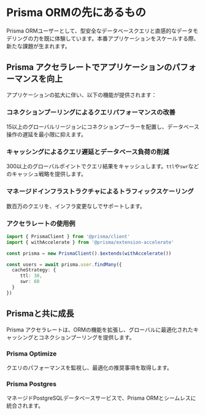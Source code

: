 # Prisma ORMの先にあるもの

Prisma ORMユーザーとして、型安全なデータベースクエリと直感的なデータモデリングの力を既に体験しています。本番アプリケーションをスケールする際、新たな課題が生まれます。

## Prisma アクセラレートでアプリケーションのパフォーマンスを向上

アプリケーションの拡大に伴い、以下の機能が提供されます：

### コネクションプーリングによるクエリパフォーマンスの改善

15以上のグローバルリージョンにコネクションプーラーを配置し、データベース操作の遅延を最小限に抑えます。

### キャッシングによるクエリ遅延とデータベース負荷の削減

300以上のグローバルポイントでクエリ結果をキャッシュします。`ttl`や`swr`などのキャッシュ戦略を提供します。

### マネージドインフラストラクチャによるトラフィックスケーリング

数百万のクエリを、インフラ変更なしでサポートします。

### アクセラレートの使用例

```typescript
import { PrismaClient } from '@prisma/client'
import { withAccelerate } from '@prisma/extension-accelerate'

const prisma = new PrismaClient().$extends(withAccelerate())

const users = await prisma.user.findMany({
  cacheStrategy: {
     ttl: 30,
     swr: 60
  }
})
```

## Prismaと共に成長

Prisma アクセラレートは、ORMの機能を拡張し、グローバルに最適化されたキャッシングとコネクションプーリングを提供します。

### Prisma Optimize

クエリのパフォーマンスを監視し、最適化の推奨事項を取得します。

### Prisma Postgres

マネージドPostgreSQLデータベースサービスで、Prisma ORMとシームレスに統合されます。
